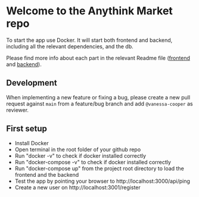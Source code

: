 # Welcome to the Anythink Market repo

To start the app use Docker. It will start both frontend and backend, including all the relevant dependencies, and the db.

Please find more info about each part in the relevant Readme file ([frontend](frontend/readme.md) and [backend](backend/README.md)).

## Development

When implementing a new feature or fixing a bug, please create a new pull request against `main` from a feature/bug branch and add `@vanessa-cooper` as reviewer.

## First setup

* Install Docker
* Open terminal in the root folder of your github repo
* Run "docker -v" to check if docker installed correctly
* Run "docker-compose -v" to check if docker installed correctly
* Run "docker-compose up" from the project root directory to load the frontend and the backend
* Test the app by pointing your browser to http://localhost:3000/api/ping
* Create a new user on http://localhost:3001/register

